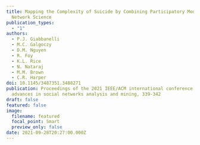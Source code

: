 ```yaml
---
title: Mapping the Complexity of Suicide by Combining Participatory Modeling and
  Network Science
publication_types:
  - "1"
authors:
  - P.J. Giabbanelli
  - M.C. Galgoczy
  - D.M. Nguyen
  - R. Foy
  - K.L. Rice
  - N. Nataraj
  - M.M. Brown
  - C.R. Harper
doi: 10.1145/3487351.3488271
publication: Proceedings of the 2021 IEEE/ACM international conference on
  advances in social networks analysis and mining, 339-342
draft: false
featured: false
image:
  filename: featured
  focal_point: Smart
  preview_only: false
date: 2021-09-28T20:27:00.000Z
---
```

